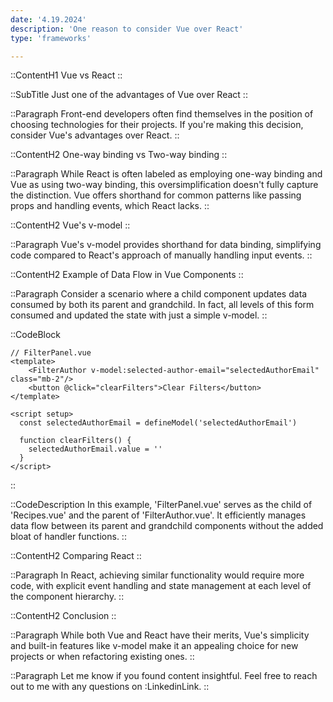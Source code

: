 ```yaml
---
date: '4.19.2024'
description: 'One reason to consider Vue over React'
type: 'frameworks'

---
```


::ContentH1
Vue vs React
::

::SubTitle
Just one of the advantages of Vue over React
::

::Paragraph
Front-end developers often find themselves in the position of choosing technologies for their projects.
If you're making this decision, consider Vue's advantages over React.
::

::ContentH2
One-way binding vs Two-way binding
::

::Paragraph
While React is often labeled as employing one-way binding and Vue as using two-way binding, this oversimplification doesn't fully capture the distinction.
Vue offers shorthand for common patterns like passing props and handling events, which React lacks.
::

::ContentH2
Vue's v-model
::

::Paragraph
Vue's v-model provides shorthand for data binding, simplifying code compared to React's approach of manually handling input events.
::

::ContentH2
Example of Data Flow in Vue Components
::

::Paragraph
Consider a scenario where a child component updates data consumed by both its parent and grandchild.
In fact, all levels of this form consumed and updated the state with just a simple v-model.
::

::CodeBlock
```vue
// FilterPanel.vue
<template>
    <FilterAuthor v-model:selected-author-email="selectedAuthorEmail" class="mb-2"/>
    <button @click="clearFilters">Clear Filters</button>
</template>

<script setup>
  const selectedAuthorEmail = defineModel('selectedAuthorEmail')

  function clearFilters() {
    selectedAuthorEmail.value = ''
  }
</script>
```
::

::CodeDescription
In this example, 'FilterPanel.vue' serves as the child of 'Recipes.vue' and the parent of 'FilterAuthor.vue'.
It efficiently manages data flow between its parent and grandchild components without the added bloat of handler functions.
::

::ContentH2
Comparing React
::

::Paragraph
In React, achieving similar functionality would require more code, with explicit event handling and state management at each level of the component hierarchy.
::

::ContentH2
Conclusion
::

::Paragraph
While both Vue and React have their merits, Vue's simplicity and built-in features like v-model make it an appealing choice for new projects or when refactoring existing ones.
::

::Paragraph
Let me know if you found content insightful.  Feel free to reach out to me with any questions on :LinkedinLink.
::








